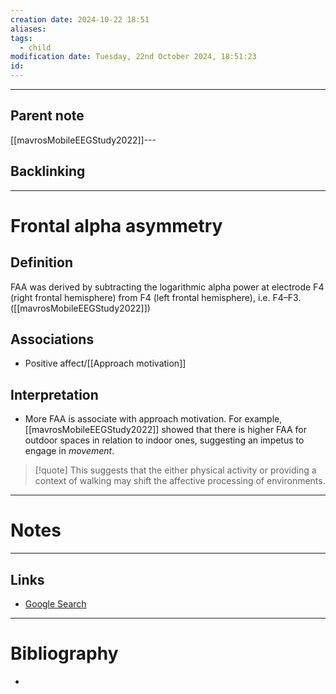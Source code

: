 ```yaml
---
creation date: 2024-10-22 18:51
aliases: 
tags:
  - child
modification date: Tuesday, 22nd October 2024, 18:51:23
id:
---
```

---

## Parent note
[[mavrosMobileEEGStudy2022]]---
## Backlinking


---
# Frontal alpha asymmetry
## Definition
FAA was derived by subtracting the logarithmic alpha power at electrode F4 (right frontal hemisphere) from F4 (left frontal hemisphere), i.e. F4–F3. ([[mavrosMobileEEGStudy2022]])
## Associations
+ Positive affect/[[Approach motivation]]
## Interpretation
+ More FAA is associate with approach motivation. For example, [[mavrosMobileEEGStudy2022]] showed that there is higher FAA for outdoor spaces in relation to indoor ones, suggesting an impetus to engage in *movement*.
>[!quote]
>This suggests that the either physical activity or providing a context of walking may shift the affective processing of environments.

---
# Notes


---
## Links
- [Google Search](https://www.google.com/search?q=Frontal+alpha+asymmetry)

---
# Bibliography
+ 